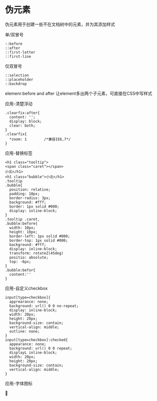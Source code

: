 # 伪元素

伪元素用于创建一些不在文档树中的元素，并为其添加样式

单/双冒号
```
::before
::after
::first-letter
::first-line
```
仅双冒号
```
::selection
::placeholder
::backdrop
```

elemenr:before and after 让element多出两个子元素，可直接在CSS中写样式

应用-清楚浮动
```
.clearfix:after{
  content: '';
  display: block;
  clear: both;
}
.clearfix{
  *zoom: 1        /*兼容IE6,7*/
}
```

应用-替换标签
```
<h1 class="tooltip">
<span class="caret"></span>
小北</h1>
<h1 class="bubble">小北</h1>
.tooltip
.bubble{
  position: relative;
  padding: 10px;
  border-radius: 3px;
  background: #fff;
  border: 1px solid #000;
  display: inline-block;
}
.tooltip .caret,
.bubble:before{
  width: 10px;
  height: 10px;
  border-left: 1px solid #000;
  border-top: 1px solid #000;
  background: #fff;
  display: inline-block;
  transform: rotateZ(45deg)
  positio: absolute;
  top: -6px;
}
.bubble:befor{
  content:''
}
```

应用-自定义checkbox

```
input[type=checkbox]{
  apprearance: none;
  background: url() 0 0 no-repeat;
  display: inline-block;
  width: 20px;
  height: 20px;
  background-size: contain;
  vertical-align: middle;
  outline: none;
}
input[type=checkbox]:checked{
  appearance: none;
  background: url() 0 0 repeat;
  displayL inline-block;
  width: 20px;
  height: 20px;
  background-size: contain;
  vertical-align: middle;
}
```

应用-字体图标

<link rel="stylesheet" type="text/css" href="//at.alicdn.com/t/font_nyta5xh650cnimi.css">

<span class="iconfont icon-xiaobei">

<style>
  .icon-xiaobei:before {
    content:'\e650'
  }
</style>
